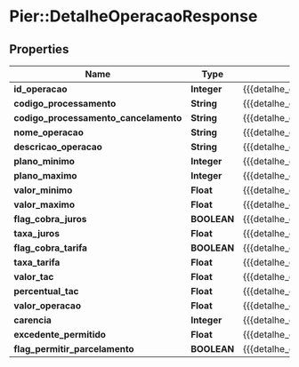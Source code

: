 # Pier::DetalheOperacaoResponse

## Properties
Name | Type | Description | Notes
------------ | ------------- | ------------- | -------------
**id_operacao** | **Integer** | {{{detalhe_operacao_response_id_operacao_value}}} | [optional] 
**codigo_processamento** | **String** | {{{detalhe_operacao_response_codigo_processamento_value}}} | [optional] 
**codigo_processamento_cancelamento** | **String** | {{{detalhe_operacao_response_codigo_processamento_cancelamento_value}}} | [optional] 
**nome_operacao** | **String** | {{{detalhe_operacao_response_nome_operacao_value}}} | [optional] 
**descricao_operacao** | **String** | {{{detalhe_operacao_response_descricao_operacao_value}}} | [optional] 
**plano_minimo** | **Integer** | {{{detalhe_operacao_response_plano_minimo_value}}} | [optional] 
**plano_maximo** | **Integer** | {{{detalhe_operacao_response_plano_maximo_value}}} | [optional] 
**valor_minimo** | **Float** | {{{detalhe_operacao_response_valor_minimo_value}}} | [optional] 
**valor_maximo** | **Float** | {{{detalhe_operacao_response_valor_maximo_value}}} | [optional] 
**flag_cobra_juros** | **BOOLEAN** | {{{detalhe_operacao_response_flag_cobra_juros_value}}} | [optional] 
**taxa_juros** | **Float** | {{{detalhe_operacao_response_taxa_juros_value}}} | [optional] 
**flag_cobra_tarifa** | **BOOLEAN** | {{{detalhe_operacao_response_flag_cobra_tarifa_value}}} | [optional] 
**taxa_tarifa** | **Float** | {{{detalhe_operacao_response_taxa_tarifa_value}}} | [optional] 
**valor_tac** | **Float** | {{{detalhe_operacao_response_valor_tac_value}}} | [optional] 
**percentual_tac** | **Float** | {{{detalhe_operacao_response_percentual_tac_value}}} | [optional] 
**valor_operacao** | **Float** | {{{detalhe_operacao_response_valor_operacao_value}}} | [optional] 
**carencia** | **Integer** | {{{detalhe_operacao_response_carencia_value}}} | [optional] 
**excedente_permitido** | **Float** | {{{detalhe_operacao_response_excedente_permitido_value}}} | [optional] 
**flag_permitir_parcelamento** | **BOOLEAN** | {{{detalhe_operacao_response_flag_permitir_parcelamento_value}}} | [optional] 



